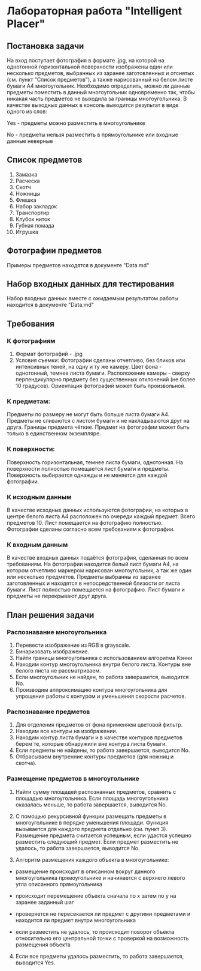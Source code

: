 # Лабораторная работа "Intelligent Placer"
## Постановка задачи
На вход поступает фотография в формате .jpg, на которой на однотонной горизонтальной поверхности изображены один или несколько предметов, выбранных из заранее заготовленных и отснятых (см. пункт "Список предметов"), а также нарисованный на белом листе бумаги А4 многоугольник. Необходимо определить, можно ли данные предметы поместить в данный многоугольник одновременно так, чтобы никакая часть предметов не выходила за границы многоугольника. В качестве выходных данных в консоль выводится результат в виде одного из слов:

Yes - предметы можно разместить в многоугольнике

No - предметы нельзя разместить в прямоугольнике или входные данные неверные

## Список предметов
1. Замазка
2. Расческа
3. Скотч
4. Ножницы
5. Флешка
6. Набор закладок
7. Транспортир
8. Клубок ниток
9. Губная помада
10. Игрушка

## Фотографии предметов
Примеры предметов находятся в документе "Data.md"

## Набор входных данных для тестирования
Набор входных данных вместе с ожидаемым результатом работы находится в документе "Data.md"

## Требования
### К фотографиям
1. Формат фотографий - .jpg 
2. Условия съемки: 
Фотографии сделаны отчетливо, без бликов или интенсивных теней, на одну и ту же камеру.
Цвет фона - однотонный, темнее листа бумаги.
Расположение камеры - сверху перпендикулярно предмету без существенных отклонений (не более 10 градусов).
Ориентация фотографий может быть произвольной.

### К предметам:
Предметы по размеру не могут быть больше листа бумаги А4.
Предметы не сливаются с листом бумаги и не накладываются друг на друга.
Границы предмета чёткие.
Предмет на фотографии может быть только в единственном экземпляре.

### К поверхности:
Поверхность горизонтальная, темнее листа бумаги, однотонная.
На поверхности полностью помещается лист бумаги и предметы.
Поверхность выбирается однажды и не меняется для каждой фотографии.

### К исходным данным
В качестве исходных данных используются фотографии, на которых в центре белого листа А4 расположен по очереди каждый предмет. Всего предметов 10. Лист помещается на фотографию полностью. Фотографии сделаны согласно всем требованиям к фотографии. 

### К входным данным
В качестве входных данных подаётся фотография, сделанная по всем требованиям. 
На фотографии находится белый лист бумаги А4, на котором отчетливо маркером нарисован многоугольник, а так же один или несколько предметов.
Предметы выбранны из заранее заготовленных и находятся в непосредственной близости от листа бумаги. Лист полностью помещается на фотографию.
Лист бумаги и предметы не перекрывают друг друга.

## План решения задачи

### Распознавание многоугольника 
1.	Перевести изображение из RGB в grayscale.
2.	Бинаризовать изображение.
3.	Найти границы многоугольника с использованием алгоритма Кэнни
4.	Находим контур многоугольника внутри белого листа. Контуры вне белого листа не рассматриваем.
5.	Если многоугольник не найден, то работа завершается, выводится No.
6.	Производим аппроксимацию контура многоугольника для упрощения работы с контуром и уменьшения скорости расчетов.

### Распознавание предметов
1.	Для отделения предметов от фона применяем цветовой фильтр.
2.	Находим все контуры на изображении.
3.	Находим контур листа бумаги и в качестве контуров предметов берем те, которые обнаружили вне контура листа бумаги.
4.	Если предметы не найдены, то работа завершается, выводится No.
5.	Отбрасываем внутренние контуры предметов (для ножниц и скотча).

### Размещение предметов в многоугольнике
1.	Найти сумму площадей распознанных предметов, сравнить с площадью многоугольника.
Если площадь многоугольника оказалась меньше, то работа завершается, выводится No.

2.	С помощью рекурсивной функции размещать предметы в многоугольнике в порядке уменьшения площади. 
Функция вызывается для каждого предмета отдельно (см. пункт 3). Размещение предмета считается успешным, если удастся успешно разместить следующий предмет.
Если предмет разместить не удалось, то работа завершается, выводится No.

3.	Алгоритм размещения каждого объекта в многоугольнике:

- размещение происходит в описанном вокруг данного многоугольника прямоугольнике и начинается с верхнего левого угла описанного прямоугольника

- происходит перемещение объекта сначала по х затем по у на заранее заданный шаг

- проверяется не пересекается ли предмет с другими предметами и находится ли предмет внутри многоугольника

- если разместить не удалось, то происходит поворот объекта относительно его центральной точки с проверкой на возможность размещения объекта 

4.	Если все предметы удалось разместить, то работа завершается, выводится Yes.





